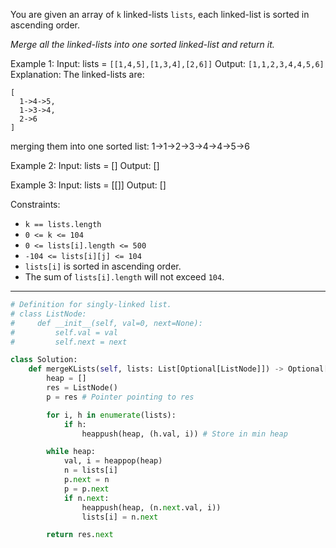 You are given an array of `k` linked-lists `lists`, each linked-list is sorted in ascending order.

_Merge all the linked-lists into one sorted linked-list and return it._

Example 1:
Input: lists = `[[1,4,5],[1,3,4],[2,6]]`
Output: `[1,1,2,3,4,4,5,6]`
Explanation: The linked-lists are:
```
[
  1->4->5,
  1->3->4,
  2->6
]
```
merging them into one sorted list:
1->1->2->3->4->4->5->6

Example 2:
Input: lists = []
Output: []

Example 3:
Input: lists = [[]]
Output: []

Constraints:
- `k == lists.length`
- `0 <= k <= 104`
- `0 <= lists[i].length <= 500`
- `-104 <= lists[i][j] <= 104`
- `lists[i]` is sorted in ascending order.
- The sum of `lists[i].length` will not exceed `104`.

---

```python
# Definition for singly-linked list.
# class ListNode:
#     def __init__(self, val=0, next=None):
#         self.val = val
#         self.next = next

class Solution:
    def mergeKLists(self, lists: List[Optional[ListNode]]) -> Optional[ListNode]:
        heap = []
        res = ListNode()
        p = res # Pointer pointing to res

        for i, h in enumerate(lists):
            if h:
                heappush(heap, (h.val, i)) # Store in min heap

        while heap:
            val, i = heappop(heap)
            n = lists[i]
            p.next = n
            p = p.next
            if n.next:
                heappush(heap, (n.next.val, i))
                lists[i] = n.next

        return res.next
```